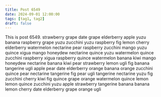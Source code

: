 ```yaml
---
title: Post 6549
date: 2024-09-01 12:00:00
tags: [tag1, tag2]
draft: false
---
```

This is post 6549.
strawberry
grape
date
grape
elderberry
apple
yuzu
banana
raspberry
grape
yuzu
zucchini
yuzu
raspberry
fig
lemon
cherry
elderberry
watermelon
nectarine
pear
raspberry
zucchini
mango
yuzu
quince
xigua
mango
honeydew
nectarine
quince
yuzu
watermelon
quince
zucchini
raspberry
xigua
raspberry
quince
watermelon
banana
kiwi
mango
honeydew
nectarine
banana
kiwi
pear
strawberry
lemon
ugli
fig
banana
tangerine
ugli
apple
pear
date
elderberry
orange
banana
orange
zucchini
quince
pear
nectarine
tangerine
fig
pear
ugli
tangerine
nectarine
yuzu
fig
zucchini
cherry
kiwi
fig
quince
grape
orange
watermelon
quince
lemon
lemon
quince
zucchini
yuzu
apple
strawberry
tangerine
banana
banana
lemon
cherry
date
elderberry
grape
orange
ugli
